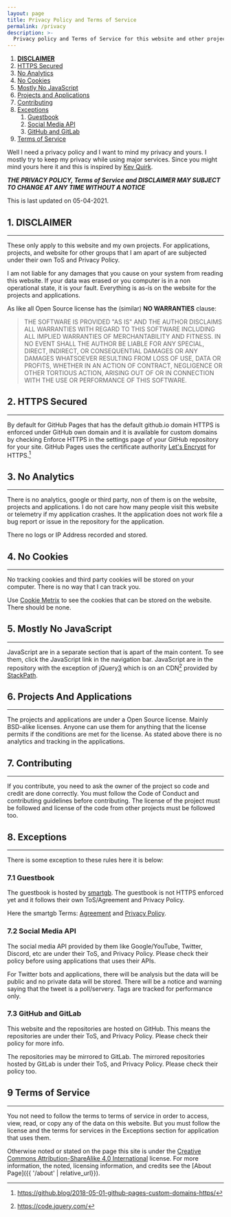 ```yaml
---
layout: page
title: Privacy Policy and Terms of Service
permalink: /privacy
description: >-
  Privacy policy and Terms of Service for this website and other projects.
---
```


1. **[DISCLAIMER](#disclaimer)**
2. [HTTPS Secured](#https-secured)
3. [No Analytics](#no-analytics)
4. [No Cookies](#no-cookies)
5. [Mostly No JavaScript](#mostly-no-javascript)
6. [Projects and Applications](#projects-and-applications)
7. [Contributing](#contributing)
8. [Exceptions](#exceptions)
    1. [Guestbook](#guestbook)
    2. [Social Media API](#social-media-api)
    3. [GitHub and GitLab](#github-and-gitlab)
9. [Terms of Service](#terms-of-service)

Well I need a privacy policy and I want to mind my privacy and yours. I mostly
try to keep my privacy while using major services. Since you might mind yours
here it and this is inspired by [Kev Quirk](https://kevq.uk).

**_THE PRIVACY POLICY, Terms of Service and DISCLAIMER MAY SUBJECT
TO CHANGE AT ANY TIME WITHOUT A NOTICE_**

This is last updated on 05-04-2021.

## 1. **DISCLAIMER**

---

These only apply to this website and my own projects. For applications,
projects, and website for other groups that I am apart of are subjected under
their own ToS and Privacy Policy.

I am not liable for any damages that you cause on your system from reading this
website. If your data was erased or you computer is in a non operational state,
it is your fault. Everything is as-is on the website for the projects and
applications.

As like all Open Source license has the (similar) **NO WARRANTIES** clause:

> THE SOFTWARE IS PROVIDED "AS IS" AND THE AUTHOR DISCLAIMS ALL WARRANTIES WITH
    REGARD TO THIS SOFTWARE INCLUDING ALL IMPLIED WARRANTIES OF MERCHANTABILITY
    AND FITNESS. IN NO EVENT SHALL THE AUTHOR BE LIABLE FOR ANY SPECIAL, DIRECT,
    INDIRECT, OR CONSEQUENTIAL DAMAGES OR ANY DAMAGES WHATSOEVER RESULTING FROM
    LOSS OF USE, DATA OR PROFITS, WHETHER IN AN ACTION OF CONTRACT, NEGLIGENCE
    OR OTHER TORTIOUS ACTION, ARISING OUT OF OR IN CONNECTION WITH THE USE OR
    PERFORMANCE OF THIS SOFTWARE.

## 2. HTTPS Secured

---

By default for GitHub Pages that has the default github.io domain HTTPS is
enforced under GitHub own domain and it is available for custom domains by
checking Enforce HTTPS in the settings page of your GitHub repository for your
site.
GitHub Pages uses the certificate authority [Let's Encrypt][1] for HTTPS.[^1]

## 3. No Analytics

---

There is no analytics, google or third party, non of them is on the website,
projects and applications. I do not care how many people visit this website or
telemetry if my application crashes. It the application does not work file a bug
report or issue in the repository for the application.

There no logs or IP Address recorded and stored.

## 4. No Cookies

---

No tracking cookies and third party cookies will be stored on your computer.
There is no way that I can track you.

Use [Cookie Metrix][2] to see the cookies that can
be stored on the website. There should be none.

## 5. Mostly No JavaScript

---

JavaScript are in a separate section that is apart of the main content.
To see them, click the JavaScript link in the navigation bar.
JavaScript are in the repository with the exception of jQuery[3] which is on an
CDN[^2] provided by [StackPath][4].

## 6. Projects And Applications

---

The projects and applications are under a Open Source license. Mainly BSD-alike
licenses. Anyone can use them for anything that the license permits if the
conditions are met for the license. As stated above there is no analytics and
tracking in the applications.

## 7. Contributing

---

If you contribute, you need to ask the owner of the project so code and credit
are done correctly. You must follow the Code of Conduct and
contributing guidelines before contributing. The license of the project must be
followed and license of the code from other projects must be followed too.

## 8. Exceptions

---

There is some exception to these rules here it is below:

### 7.1 Guestbook

The guestbook is hosted by [smartgb][5]. The guestbook is not
HTTPS enforced yet and it follows their own ToS/Agreement and Privacy Policy.

Here the smartgb Terms:
[Agreement][6]
and
[Privacy Policy][7].

### 7.2 Social Media API

The social media API provided by them like Google/YouTube, Twitter, Discord, etc
are under their ToS, and Privacy Policy. Please check their policy before using
applications that uses their APIs.

For Twitter bots and applications, there will be analysis but the data will be
public and no private data will be stored. There will be a notice and warning
saying that the tweet is a poll/servery. Tags are tracked for performance only.

### 7.3 GitHub and GitLab

This website and the repositories are hosted on GitHub. This means the
repositories are under their ToS, and Privacy Policy. Please check their policy
for more info.

The repositories may be mirrored to GitLab. The mirrored repositories hosted by
GitLab is under their ToS, and Privacy Policy. Please check their policy too.

## 9 Terms of Service

---

You not need to follow the terms to terms of service in order to access, view,
read, or copy any of the data on this website. But you must follow the license
and the terms for services in the Exceptions section for application that uses
them.

Otherwise noted or stated on the page this site is under the
[Creative Commons Attribution-ShareAlike 4.0 International][8]
license. For more information, the noted, licensing information, and credits see
the [About Page]({{ '/about' | relative_url}}).

[^1]: https://github.blog/2018-05-01-github-pages-custom-domains-https/
[^2]: https://code.jquery.com/

[1]: https://letsencrypt.org/
[2]: https://www.cookiemetrix.com/
[3]: https://jquery.com/
[4]: https://www.stackpath.com/
[5]: https://smartgb.com/
[6]: https://smartgb.com/agreement.htm
[7]: https://www.smartgb.com/privacy.php
[8]: https://creativecommons.org/licenses/by-sa/4.0/
